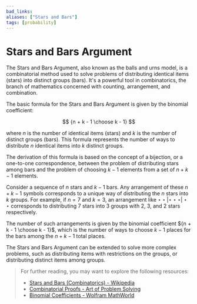 ```yaml
---
bad_links: 
aliases: ["Stars and Bars"]
tags: [probability]
---
```

# Stars and Bars Argument

The Stars and Bars Argument, also known as the balls and urns model, is a combinatorial method used to solve problems of distributing identical items (stars) into distinct groups (bars). It's a powerful tool in combinatorics, the branch of mathematics concerned with counting, arrangement, and combination.

The basic formula for the Stars and Bars Argument is given by the binomial coefficient:

$$
{n + k - 1 \choose k - 1}
$$

where $n$ is the number of identical items (stars) and $k$ is the number of distinct groups (bars). This formula represents the number of ways to distribute $n$ identical items into $k$ distinct groups.

The derivation of this formula is based on the concept of a bijection, or a one-to-one correspondence, between the problem of distributing stars among bars and the problem of choosing $k - 1$ elements from a set of $n + k - 1$ elements.

Consider a sequence of $n$ stars and $k - 1$ bars. Any arrangement of these $n + k - 1$ symbols corresponds to a unique way of distributing the $n$ stars into $k$ groups. For example, if $n = 7$ and $k = 3$, an arrangement like $\star \star | \star \star \star | \star \star$ corresponds to distributing 7 stars into 3 groups with 2, 3, and 2 stars respectively.

The number of such arrangements is given by the binomial coefficient ${n + k - 1 \choose k - 1}$, which is the number of ways to choose $k - 1$ places for the bars among the $n + k - 1$ total places.

The Stars and Bars Argument can be extended to solve more complex problems, such as distributing items with restrictions on the groups, or distributing distinct items among groups.

> For further reading, you may want to explore the following resources:
> - [Stars and Bars (Combinatorics) - Wikipedia](https://www.google.com/search?q=Stars+and+Bars+(Combinatorics)+Wikipedia)
> - [Combinatorial Proofs - Art of Problem Solving](https://www.google.com/search?q=Combinatorial+Proofs+-+Art+of+Problem+Solving)
> - [Binomial Coefficients - Wolfram MathWorld](https://www.google.com/search?q=Binomial+Coefficients+-+Wolfram+MathWorld)